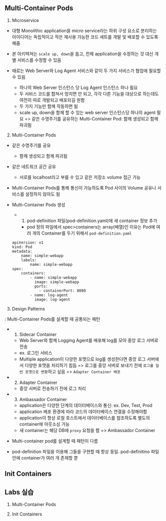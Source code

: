 ## Multi-Container Pods

1. Microservice

- 대형 Monolithic application을 micro service라는 하위 구성 요소로 분리하는 아이디어는 독립적이고 작은 재사용 가능한 코드 세트를 개발 및 배포할 수 있도록 해줌

- 본 아키텍쳐는 `scale up, down`을 돕고, 전체 application을 수정하는 것 대신 개별 서비스를 수정할 수 있음

- 때로는 Web Server와 Log Agent 서비스와 같이 두 가지 서비스가 협업에 필요할 수 있음
    - 하나의 Web Server 인스턴스 당 Log Agent 인스턴스 하나 필요
    - 두 서비스 코드를 합쳐서 망치면 안 되고, 각각 다른 기능을 대상으로 하는데도 여전히 따로 개발되고 배포되길 원함
    - 두 가지 기능만 함께 작동하면 됨
    - scale up, down을 함께 할 수 있는 web server 인스턴스당 하나의 agent 필요 => 같은 수명주기를 공유하는 Multi-Container Pod: 함께 생성되고 함께 파괴됨

2. Multi-Container Pods

- 같은 수명주기를 공유
    - 함께 생성되고 함께 파괴됨
- 같은 네트워크 공간 공유
    - 서로를 localhost라고 부를 수 있고 같은 저장소 volume 접근 가능
- Multi-Container Pods를 통해 통신이 가능하도록 Pod 사이의 Volume 공유나 서비스를 설정하지 않아도 됨

- Multi-Container Pods 생성
    - 1. pod-definition 파일(pod-definition.yaml)에 새 container 정보 추가
        - pod 정의 파일에서 spec>containers는 array(배열)인 이유는 Pod에 여러 개의 Container를 두기 위해서
    `pod-definition.yaml`
    ```
    apiVersion: v1
    kind: Pod
    metadata:
        name: simple-webapp
        labels:
            name: simple-webapp
    spec:
        containers:
            - name: simple-webapp
              image: simple-webapp
              ports:
                - containerPort: 8080
            - name: log-agent
              image: log-agent
    ```

3. Design Patterns

: Multi-Container Pods를 설계할 때 공통되는 패턴

- 1. Sidecar Container
    - Web Server와 함께 Logging Agent를 배포해 log를 모아 중앙 로그 서버로 전송
    - ex. 로그인 서비스
    - Multiple application이 다양한 포맷으로 log를 생성한다면 중앙 로그 서버에서 다양한 포맷을 처리하기 힘듬 => 로그를 중앙 서버로 보내기 전에 `로그를 일반 포맷으로 변환`하고 싶음 => `Adapter Container 배포`
- 2. Adapter Container
    - 중앙 서버로 전송하기 전에 로그 처리

- 3. Ambassador Container
    - application은 다양한 단계의 데이터베이스와 통신: ex. Dev, Test, Prod
    - application 배포 환경에 따라 코드의 데이터베이스 연결을 수정해야함
    - application이 항상 로컬 호스트에서 데이터베이스를 참조하도록 별도의 container에 아웃소싱 가능 
    - 새 container는 해당 DB에 `proxy` 요청을 함 => Ambassador Container

- Multi-container pod를 설계할 때 패턴이 다름
- pod-definition 파일을 이용해 그들을 구현할 때 항상 동일. pod-definitino 파일 안에 container가 여러 개 존재할 뿐

## Init Containers

## Labs 실습

1. Multi-Container Pods

2. Init Containers